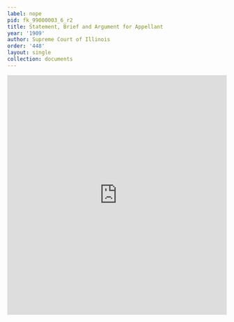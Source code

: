 ```yaml
---
label: nope
pid: fk_99000003_6_r2
title: Statement, Brief and Argument for Appellant
year: '1909'
author: Supreme Court of Illinois
order: '448'
layout: single
collection: documents
---
```

<iframe src="https://northwestern.app.box.com/embed/s/kz32t1wn8d8mgl0dk2lkgs4xy276kyfi?sortColumn=date&view=list" width="100%" height="550" frameborder="0" allowfullscreen webkitallowfullscreen msallowfullscreen></iframe>
